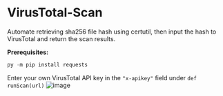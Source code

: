 # VirusTotal-Scan
Automate retrieving sha256 file hash using certutil, then input the hash to VirusTotal and return the scan results.

**Prerequisites:**
```python
py -m pip install requests
```
Enter your own VirusTotal API key in the ``"x-apikey"`` field under ``def runScan(url)``
![image](https://user-images.githubusercontent.com/103214796/164131213-be8f292d-6477-4f56-89aa-f483dc73b91f.png)
